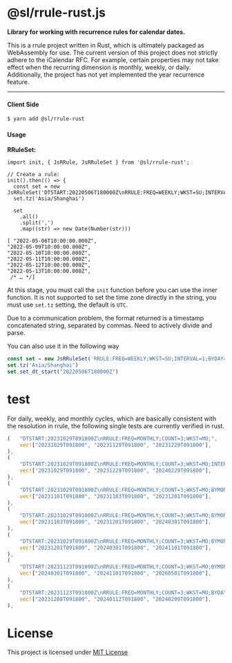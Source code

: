 # @sl/rrule-rust.js

**Library for working with recurrence rules for calendar dates.**  


This is a rrule project written in Rust, which is ultimately packaged as WebAssembly for use. The current version of this project does not strictly adhere to the iCalendar RFC. For example, certain properties may not take effect when the recurring dimension is monthly, weekly, or daily. Additionally, the project has not yet implemented the year recurrence feature.

---

#### Client Side

```bash
$ yarn add @sl/rrule-rust
```

#### Usage

**RRuleSet:**

```es6
import init, { JsRRule, JsRRuleSet } from '@sl/rrule-rust';

// Create a rule:
init().then(() => {
  const set = new JsRRuleSet('DTSTART:20220506T180000Z\nRRULE:FREQ=WEEKLY;WKST=SU;INTERVAL=1;BYDAY=MO,TU,WE,TH,FR;UNTIL=20231121T235959');
  set.tz('Asia/Shanghai')

  set
    .all()
    .split(',')
    .map((str) => new Date(Number(str)))

[ "2022-05-06T10:00:00.000Z",
"2022-05-09T10:00:00.000Z",
"2022-05-10T10:00:00.000Z",
"2022-05-11T10:00:00.000Z",
"2022-05-12T10:00:00.000Z",
"2022-05-13T10:00:00.000Z",
 /* … */]
```

At this stage, you must call the `init` function before you can use the inner function. It is not supported to set the time zone directly in the string, you must use `set.tz` setting, the default is `UTC`.

Due to a communication problem, the format returned is a timestamp concatenated string, separated by commas. Need to actively divide and parse.

You can also use it in the following way

```js
const set = new JsRRuleSet('RRULE:FREQ=WEEKLY;WKST=SU;INTERVAL=1;BYDAY=MO,TU,WE,TH,FR;UNTIL=20231121T235959');
set.tz('Asia/Shanghai')
set.set_dt_start("20220506T180000Z")
```

# test

For daily, weekly, and monthly cycles, which are basically consistent with the resolution in rrule, the following single tests are currently verified in rust.

```rust
(   "DTSTART:20231029T091800Z\nRRULE:FREQ=MONTHLY;COUNT=3;WKST=MO;",
    vec!["20231029T091800", "20231129T091800", "20231229T091800"],
),
(
    "DTSTART:20231029T091800Z\nRRULE:FREQ=MONTHLY;COUNT=3;WKST=MO;INTERVAL=2",
    vec!["20231029T091800", "20231229T091800", "20240229T091800"],
),
(
    "DTSTART:20231029T091800Z\nRRULE:FREQ=MONTHLY;COUNT=3;WKST=MO;BYMONTHDAY=1,3",
    vec!["20231101T091800", "20231103T091800", "20231201T091800"],
),
(
    "DTSTART:20231029T091800Z\nRRULE:FREQ=MONTHLY;COUNT=3;WKST=MO;BYMONTHDAY=1,3;BYDAY=FR",
    vec!["20231103T091800", "20231201T091800", "20240301T091800"],
),
(
    "DTSTART:20231029T091800Z\nRRULE:FREQ=MONTHLY;COUNT=3;WKST=MO;BYMONTHDAY=1;BYDAY=1FR",
    vec!["20231201T091800", "20240301T091800", "20241101T091800"],
),
(
    "DTSTART:20231123T091800Z\nRRULE:FREQ=MONTHLY;COUNT=3;WKST=MO;BYMONTHDAY=1;BYDAY=1FR;INTERVAL=2",
    vec!["20240301T091800", "20241101T091800", "20260501T091800"],
),
(
    "DTSTART:20231123T091800Z\nRRULE:FREQ=MONTHLY;COUNT=3;WKST=MO;BYDAY=2FR;",
    vec!["20231208T091800", "20240112T091800", "20240209T091800"],
),
```

# License

This project is licensed under [MIT License](./LICENCE.md)